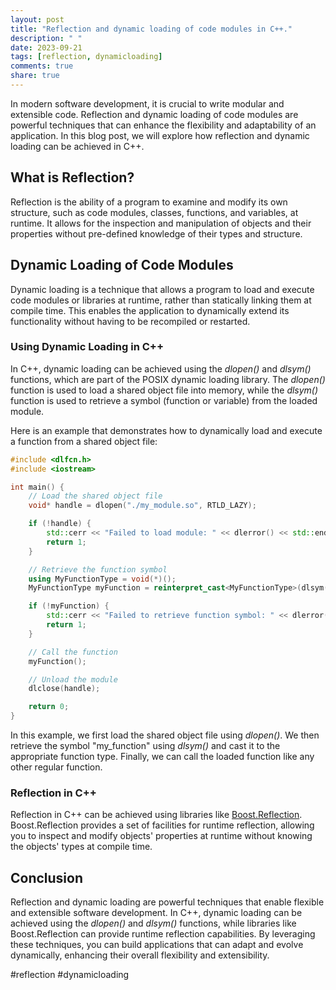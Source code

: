 ```yaml
---
layout: post
title: "Reflection and dynamic loading of code modules in C++."
description: " "
date: 2023-09-21
tags: [reflection, dynamicloading]
comments: true
share: true
---
```


In modern software development, it is crucial to write modular and extensible code. Reflection and dynamic loading of code modules are powerful techniques that can enhance the flexibility and adaptability of an application. In this blog post, we will explore how reflection and dynamic loading can be achieved in C++.

## What is Reflection?

Reflection is the ability of a program to examine and modify its own structure, such as code modules, classes, functions, and variables, at runtime. It allows for the inspection and manipulation of objects and their properties without pre-defined knowledge of their types and structure.

## Dynamic Loading of Code Modules

Dynamic loading is a technique that allows a program to load and execute code modules or libraries at runtime, rather than statically linking them at compile time. This enables the application to dynamically extend its functionality without having to be recompiled or restarted.

### Using Dynamic Loading in C++

In C++, dynamic loading can be achieved using the *dlopen()* and *dlsym()* functions, which are part of the POSIX dynamic loading library. The *dlopen()* function is used to load a shared object file into memory, while the *dlsym()* function is used to retrieve a symbol (function or variable) from the loaded module.

Here is an example that demonstrates how to dynamically load and execute a function from a shared object file:

```cpp
#include <dlfcn.h>
#include <iostream>

int main() {
    // Load the shared object file
    void* handle = dlopen("./my_module.so", RTLD_LAZY);

    if (!handle) {
        std::cerr << "Failed to load module: " << dlerror() << std::endl;
        return 1;
    }

    // Retrieve the function symbol
    using MyFunctionType = void(*)();
    MyFunctionType myFunction = reinterpret_cast<MyFunctionType>(dlsym(handle, "my_function"));

    if (!myFunction) {
        std::cerr << "Failed to retrieve function symbol: " << dlerror() << std::endl;
        return 1;
    }

    // Call the function
    myFunction();

    // Unload the module
    dlclose(handle);

    return 0;
}
```

In this example, we first load the shared object file using *dlopen()*. We then retrieve the symbol "my_function" using *dlsym()* and cast it to the appropriate function type. Finally, we can call the loaded function like any other regular function.

### Reflection in C++

Reflection in C++ can be achieved using libraries like [Boost.Reflection](https://www.boost.org/doc/libs/1_75_0/libs/reflection/doc/index.html). Boost.Reflection provides a set of facilities for runtime reflection, allowing you to inspect and modify objects' properties at runtime without knowing the objects' types at compile time.

## Conclusion

Reflection and dynamic loading are powerful techniques that enable flexible and extensible software development. In C++, dynamic loading can be achieved using the *dlopen()* and *dlsym()* functions, while libraries like Boost.Reflection can provide runtime reflection capabilities. By leveraging these techniques, you can build applications that can adapt and evolve dynamically, enhancing their overall flexibility and extensibility.

#reflection #dynamicloading